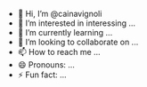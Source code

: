 - 👋 Hi, I’m @cainavignoli
- 👀 I’m interested in interessing ...
- 🌱 I’m currently learning ...
- 💞️ I’m looking to collaborate on ...
- 📫 How to reach me ...
- 😄 Pronouns: ...
- ⚡ Fun fact: ...

<!---
cainavignoli/cainavignoli is a ✨ special ✨ repository because its `README.md` (this file) appears on your GitHub profile.
You can click the Preview link to take a look at your changes.
--->
